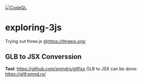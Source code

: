 [![CodeQL](https://github.com/manjushsh/exploring-3js/actions/workflows/code-ql.yml/badge.svg?branch=main)](https://github.com/manjushsh/exploring-3js/actions/workflows/code-ql.yml)

# exploring-3js

Trying out three.js @https://threejs.org/

## GLB to JSX Converssion

**Tool**: https://github.com/pmndrs/gltfjsx
GLB to JSX can be done: https://gltf.pmnd.rs/

